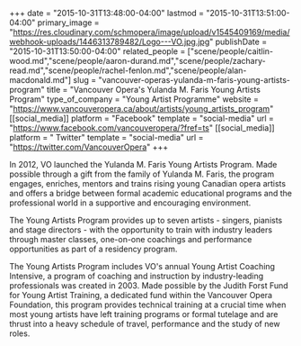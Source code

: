 +++
date = "2015-10-31T13:48:00-04:00"
lastmod = "2015-10-31T13:51:00-04:00"
primary_image = "https://res.cloudinary.com/schmopera/image/upload/v1545409169/media/webhook-uploads/1446313789482/Logo---VO.jpg.jpg"
publishDate = "2015-10-31T13:50:00-04:00"
related_people = ["scene/people/caitlin-wood.md","scene/people/aaron-durand.md","scene/people/zachary-read.md","scene/people/rachel-fenlon.md","scene/people/alan-macdonald.md"]
slug = "vancouver-operas-yulanda-m-faris-young-artists-program"
title = "Vancouver Opera&#039;s Yulanda M. Faris Young Artists Program"
type_of_company = "Young Artist Programme"
website = "https://www.vancouveropera.ca/about/artists/young_artists_program"
[[social_media]]
platform = "Facebook"
template = "social-media"
url = "https://www.facebook.com/vancouveropera/?fref=ts"
[[social_media]]
platform = " Twitter"
template = "social-media"
url = "https://twitter.com/VancouverOpera"
+++

In 2012, VO launched the Yulanda M. Faris Young Artists Program. Made possible through a gift from the family of Yulanda M. Faris, the program engages, enriches, mentors and trains rising young Canadian opera artists and offers a bridge between formal academic educational programs and the professional world in a supportive and encouraging environment.

The Young Artists Program provides up to seven artists - singers, pianists and stage directors - with the opportunity to train with industry leaders through master classes, one-on-one coachings and performance opportunities as part of a residency program.

The Young Artists Program includes VO's annual Young Artist Coaching Intensive, a program of coaching and instruction by industry-leading professionals was created in 2003. Made possible by the Judith Forst Fund for Young Artist Training, a dedicated fund within the Vancouver Opera Foundation, this program provides technical training at a crucial time when most young artists have left training programs or formal tutelage and are thrust into a heavy schedule of travel, performance and the study of new roles.
